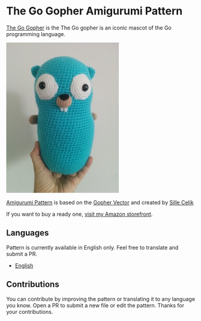 # The Go Gopher Amigurumi Pattern
[The Go Gopher](https://blog.golang.org/gopher) is the The Go gopher is an iconic mascot of the Go programming language.

![The Go Gopher](/image/small/gopher_front.jpg)

[Amigurumi Pattern](pattern.md) is based on the [Gopher Vector](https://github.com/golang-samples/gopher-vector) and created by [Sille Celik](https://www.instagram.com/sille_handicraft/)

If you want to buy a ready one, [visit my Amazon storefront](https://www.amazon.co.uk/handmade/sille).

## Languages

Pattern is currently available in English only. Feel free to translate and submit a PR.

- [English](pattern.md)

## Contributions

You can contribute by improving the pattern or translating it to any language you know. Open a PR to submit a new file or edit the pattern. Thanks for your contributions.
